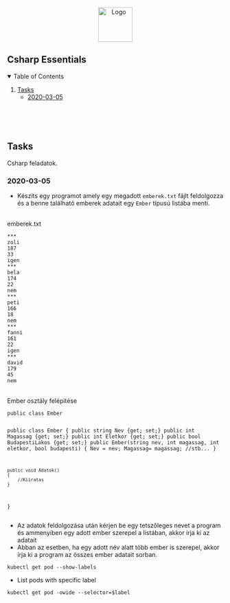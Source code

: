 <!-- PROJECT LOGO -->
<br />
<p align="center">
    <a href="#Csharp-essentials">
    <img src="images/logo.png" alt="Logo" width="80" height="80">
    </a>

<!-- Main -->
## Csharp Essentials



<!-- TABLE OF CONTENTS -->
<details open="open">
  <summary>Table of Contents</summary>
  <ol>
    <li>
      <a href="#tasks">Tasks</a>
      <ul>
        <li><a href="#2020-03-05">2020-03-05</a></li>
      </ul>
    </li>   
  </ol>
</details>

<br />
<br />
<br />

<!-- Imperative -->
## Tasks


Csharp feladatok.


### 2020-03-05

* Készíts egy programot amely egy megadott `emberek.txt` fájlt feldolgozza és a benne található emberek adatait egy `Ember` típusú listába menti.
<br/>
emberek.txt
<pre><code>***
zoli
187
33
igen
***
bela
174
22
nem
***
peti
166
18
nem
***
fanni
161
22
igen
***
david
179
45
nem
</code></pre>
<br/>
Ember osztály felépítése
<pre><code>public class Ember
			
public class Ember
{
	public string Nev {get; set;}
	public int Magassag {get; set;}
	public int Eletkor {get; set;}
	public bool BudapestiLakos {get; set;}
	public Ember(string nev, int magassag, int eletkor, bool budapesti)
	{
		Nev = nev;
		Magassag= magassag;
		//stb...
	}
	
	public void Adatok()
	{
		//Kiiratas
	}
   
}
</code></pre>
* Az adatok feldolgozása után kérjen be egy tetszőleges nevet a program és ammenyiben egy adott ember szerepel a listában, akkor írja ki az adatait
* Abban az esetben, ha egy adott név alatt több ember is szerepel, akkor írja ki a program az összes ember adatait sorban.
<pre><code>kubectl get pod --show-labels</code></pre>

* List pods with specific label
<pre><code>kubectl get pod -owide --selector=$label</code></pre>
